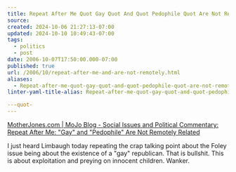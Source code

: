 ```yaml
---
title: Repeat After Me Quot Gay Quot And Quot Pedophile Quot Are Not Remotely Related Quot-
source: 
created: 2024-10-06 21:27:13-07:00
updated: 2024-10-10 10:49:43-07:00
tags:
  - politics
  - post
date: 2006-10-07T17:50:00.000-07:00
published: true
url: /2006/10/repeat-after-me-and-are-not-remotely.html
aliases:
  - Repeat-after-me-quot-gay-quot-and-quot-pedophile-quot-are-not-remotely-related-quot-
linter-yaml-title-alias: Repeat-after-me-quot-gay-quot-and-quot-pedophile-quot-are-not-remotely-related-quot-

---quot-
---
```



[MotherJones.com | MoJo Blog - Social Issues and Political Commentary: Repeat After Me: "Gay" and "Pedophile" Are Not Remotely Related](http://www.motherjones.com/mojoblog/archives/2006/10/2460_repeat_after_me.html "MotherJones.com | MoJo Blog - Social Issues and Political Commentary: Repeat After Me: ")  
  
I just heard Limbaugh today repeating the crap talking point about the Foley issue being about the existence of a "gay" republican. That is bullshit. This is about exploitation and preying on innocent children. Wanker.
